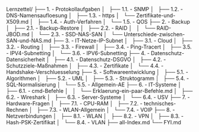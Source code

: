 Lernzettel/
├── 1. - Protokollaufgaben
│   ├── 1.1. - SNMP
│   ├── 1.2. - DNS-Namensaufloesung
│   ├── 1.3. - https
│       └── Zertifikate-und-X509.md
│   ├── 1.4. - Auth-Verfahren
│   └── 1.5. - QOS
├── 2. - Backup
│   ├── 2.1. - Backup-Restore
│   ├── 2.2. - RAID
│   │   └── RAID-JBOD.md
│   └── 2.3. - SSD-NAS-SAN
│       └── Unterschiede-zwischen-SAN-und-NAS.md
├── 3. - IT-Netze-IP-Subnet
│   ├── 3.1. - Cloud
│   ├── 3.2. - Routing
│   ├── 3.3. - Firewall
│   ├── 3.4. - Ping-Tracert
│   ├── 3.5. - IPV4-Subnetting
│   └── 3.6. - IPV6-Subnetting
├── 4. - Datenschutz-Datensicherheit
│   ├── 4.1. - Datenschutz-DSGVO
│   ├── 4.2. - Schutzziele-Maßnahmen
│   ├── 4.3. - Zertifikate
│   └── 4.4. - Handshake-Verschluesselung
├── 5. - Softwareentwicklung
│   ├── 5.1. - Algorithmen
│   ├── 5.2. - UML
│   ├── 5.3. - Struktogramm
│   ├── 5.4. - SQL-Normalisierung
│   └── 5.5. - Allgemein-AE
├── 6. - IT-Systeme
│   ├── 6.1. - cmd-Befehle
│   │   └── Erklaerung-ein-paar-Befehle.md
│   ├── 6.2. - Wireshark
│   ├── 6.3. - Server-Systeme
│   └── 6.4. - USV
├── 7. - Hardware-Fragen
│   ├── 7.1. - CPU-RAM
│   ├── 7.2. - technisches-Rechnen
│   ├── 7.3. - WLAN-Allgemein
│   └── 7.4. - VOIP
├── 8. - Netzverbindungen
│   ├── 8.1. - WLAN
│   ├── 8.2. - VPN
│   ├── 8.3. - Hash-PSK-Zertifikat
│   └── 8.4. - VLAN
├── all-Index.md
└── FYI.md